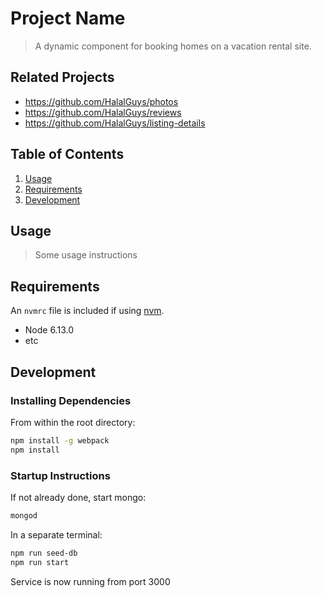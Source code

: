 # Project Name

> A dynamic component for booking homes on a vacation rental site.

## Related Projects

  - https://github.com/HalalGuys/photos
  - https://github.com/HalalGuys/reviews
  - https://github.com/HalalGuys/listing-details

## Table of Contents

1. [Usage](#Usage)
1. [Requirements](#requirements)
1. [Development](#development)

## Usage

> Some usage instructions

## Requirements

An `nvmrc` file is included if using [nvm](https://github.com/creationix/nvm).

- Node 6.13.0
- etc

## Development

### Installing Dependencies

From within the root directory:

```sh
npm install -g webpack
npm install
```

### Startup Instructions

If not already done, start mongo:

```sh
mongod
```

In a separate terminal: 


```sh
npm run seed-db
npm run start
``` 

Service is now running from port 3000

